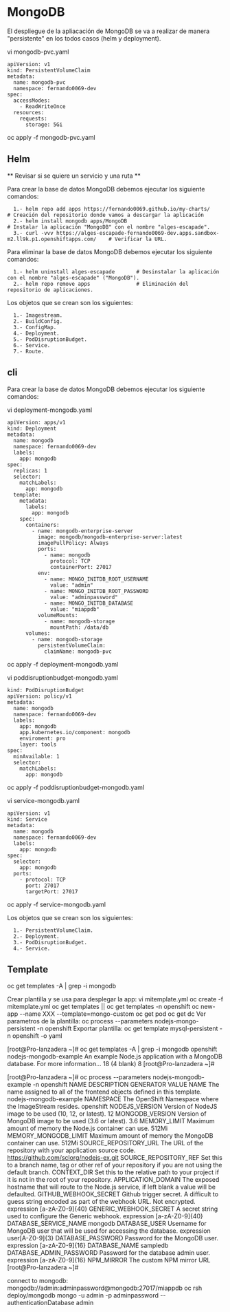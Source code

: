 # MongoDB

El despliegue de la apliacación de MongoDB se va a realizar de manera "persistente" en los todos casos (helm y deployment).

vi mongodb-pvc.yaml
```
apiVersion: v1
kind: PersistentVolumeClaim
metadata:
  name: mongodb-pvc
  namespace: fernando0069-dev
spec:
  accessModes:
    - ReadWriteOnce
  resources:
    requests:
      storage: 5Gi
```
oc apply -f mongodb-pvc.yaml


## Helm

** Revisar si se quiere un servicio y una ruta  **

Para crear la base de datos MongoDB debemos ejecutar los siguiente comandos:
```
  1.- helm repo add apps https://fernando0069.github.io/my-charts/                                    # Creación del repositorio donde vamos a descargar la aplicación
  2.- helm install mongodb apps/MongoDB                                                               # Instalar la aplicación "MongoDB" con el nombre "alges-escapade".
  3.- curl -vvv https://alges-escapade-fernando0069-dev.apps.sandbox-m2.ll9k.p1.openshiftapps.com/    # Verificar la URL. 
```

Para eliminar la base de datos MongoDB debemos ejecutar los siguiente comandos:
```
  1.- helm uninstall alges-escapade       # Desinstalar la aplicación con el nombre "alges-escapade" ("MongoDB").
  2.- helm repo remove apps               # Eliminación del repositorio de aplicaciones.
```

Los objetos que se crean son los siguientes:
```
  1.- Imagestream.
  2.- BuildConfig.
  3.- ConfigMap.
  4.- Deployment.
  5.- PodDisruptionBudget.
  6.- Service.
  7.- Route.
```


## cli
Para crear la base de datos MongoDB debemos ejecutar los siguiente comandos:

vi deployment-mongodb.yaml
```
apiVersion: apps/v1
kind: Deployment
metadata:
  name: mongodb
  namespace: fernando0069-dev
  labels:
    app: mongodb
spec:
  replicas: 1
  selector:
    matchLabels:
      app: mongodb
  template:
    metadata:
      labels:
        app: mongodb
    spec:
      containers:
        - name: mongodb-enterprise-server
          image: mongodb/mongodb-enterprise-server:latest
          imagePullPolicy: Always
          ports:
            - name: mongodb
              protocol: TCP
              containerPort: 27017
          env:
            - name: MONGO_INITDB_ROOT_USERNAME
              value: "admin"
            - name: MONGO_INITDB_ROOT_PASSWORD
              value: "adminpassword"
            - name: MONGO_INITDB_DATABASE
              value: "miappdb"
          volumeMounts:
            - name: mongodb-storage
              mountPath: /data/db
      volumes:
        - name: mongodb-storage
          persistentVolumeClaim:
            claimName: mongodb-pvc
```
oc apply -f deployment-mongodb.yaml


vi poddisruptionbudget-mongodb.yaml
```
kind: PodDisruptionBudget
apiVersion: policy/v1
metadata:
  name: mongodb
  namespace: fernando0069-dev
  labels:
    app: mongodb
    app.kubernetes.io/component: mongodb
    enviroment: pro
    layer: tools
spec:
  minAvailable: 1
  selector:
    matchLabels:
      app: mongodb
```
oc apply -f poddisruptionbudget-mongodb.yaml


vi service-mongodb.yaml
```
apiVersion: v1
kind: Service
metadata:
  name: mongodb
  namespace: fernando0069-dev
  labels:
    app: mongodb
spec:
  selector:
    app: mongodb
  ports:
    - protocol: TCP
      port: 27017
      targetPort: 27017
```
oc apply -f service-mongodb.yaml


Los objetos que se crean son los siguientes:
```
  1.- PersistentVolumeClaim.
  2.- Deployment.
  3.- PodDisruptionBudget.
  4.- Service.
```


## Template

oc get templates -A | grep -i mongodb


Crear plantilla y se usa para desplegar la app:
    vi mitemplate.yml
    oc create -f mitemplate.yml
    oc get templates || oc get templates -n openshift
    oc new-app --name XXX --template=mongo-custom
    oc get pod 
    oc get dc
Ver parametros de la plantilla:
    oc process --parameters nodejs-mongo-persistent -n openshift
Exportar plantilla:
    oc get template mysql-persistent -n openshift -o yaml


[root@Pro-lanzadera ~]# oc get templates -A | grep -i mongodb
openshift   nodejs-mongodb-example                              An example Node.js application with a MongoDB database. For more information...    18 (4 blank)      8
[root@Pro-lanzadera ~]#

[root@Pro-lanzadera ~]# oc process --parameters nodejs-mongodb-example -n openshift
NAME                      DESCRIPTION                                                                                               GENERATOR           VALUE
NAME                      The name assigned to all of the frontend objects defined in this template.                                                    nodejs-mongodb-example
NAMESPACE                 The OpenShift Namespace where the ImageStream resides.                                                                        openshift
NODEJS_VERSION            Version of NodeJS image to be used (10, 12, or latest).                                                                       12
MONGODB_VERSION           Version of MongoDB image to be used (3.6 or latest).                                                                          3.6
MEMORY_LIMIT              Maximum amount of memory the Node.js container can use.                                                                       512Mi
MEMORY_MONGODB_LIMIT      Maximum amount of memory the MongoDB container can use.                                                                       512Mi
SOURCE_REPOSITORY_URL     The URL of the repository with your application source code.                                                                  https://github.com/sclorg/nodejs-ex.git
SOURCE_REPOSITORY_REF     Set this to a branch name, tag or other ref of your repository if you are not using the default branch.
CONTEXT_DIR               Set this to the relative path to your project if it is not in the root of your repository.
APPLICATION_DOMAIN        The exposed hostname that will route to the Node.js service, if left blank a value will be defaulted.
GITHUB_WEBHOOK_SECRET     Github trigger secret.  A difficult to guess string encoded as part of the webhook URL.  Not encrypted.   expression          [a-zA-Z0-9]{40}
GENERIC_WEBHOOK_SECRET    A secret string used to configure the Generic webhook.                                                    expression          [a-zA-Z0-9]{40}
DATABASE_SERVICE_NAME                                                                                                                                   mongodb
DATABASE_USER             Username for MongoDB user that will be used for accessing the database.                                   expression          user[A-Z0-9]{3}
DATABASE_PASSWORD         Password for the MongoDB user.                                                                            expression          [a-zA-Z0-9]{16}
DATABASE_NAME                                                                                                                                           sampledb
DATABASE_ADMIN_PASSWORD   Password for the database admin user.                                                                     expression          [a-zA-Z0-9]{16}
NPM_MIRROR                The custom NPM mirror URL
[root@Pro-lanzadera ~]#

connect to mongodb:
  mongodb://admin:adminpassword@mongodb:27017/miappdb
  oc rsh deploy/mongodb
  mongo -u admin -p adminpassword --authenticationDatabase admin
